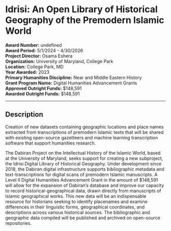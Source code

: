 
# Idrisi: An Open Library of Historical Geography of the Premodern Islamic World

**Award Number:** undefined  
**Award Period:** 5/1/2024 - 4/30/2026  
**Project Director:** Osama  Eshera  
**Organization:** University of Maryland, College Park  
**Location:** College Park, MD  
**Year Awarded:** 2023  
**Primary Humanities Discipline:** Near and Middle Eastern History  
**Grant Program Name:** Digital Humanities Advancement Grants  
**Approved Outright Funds:** $148,591  
**Awarded Outright Funds:** $148,591  

---

## Description

<p>Creation of new datasets containing geographic locations and place names extracted from transcriptions of premodern Islamic texts that will be shared with existing open-source gazetteers and machine learning transcription software that support humanities research.  <br class="SCXW160617712 BCX0" style="margin: 0px; padding: 0px; user-select: text; -webkit-user-drag: none; -webkit-tap-highlight-color: transparent; text-wrap: nowrap !important;" /></p>
<p>The Dabiran Project on the Intellectual History of the Islamic World, based at the University of Maryland, seeks support for creating a new subproject, the Idrisi Digital Library of Historical Geography. Under development since 2018, the Dabiran digital infrastructure supports bibliographic metadata and text-transcriptions for digital scans of premodern Islamic manuscripts.  A Level II Digital Humanities Advancement Grant in the amount of $148,591 will allow for the expansion of Dabiran’s database and improve our capacity to record historical-geographical data, drawn directly from manuscripts of Islamic geographical works. This new data will be an indispensable resource for historians seeking to identify placenames and examine differences in their linguistic forms, geographical coordinates, and descriptions across various historical sources. The bibliographic and geographic data compiled will be published and archived on open-source repositories.</p>
